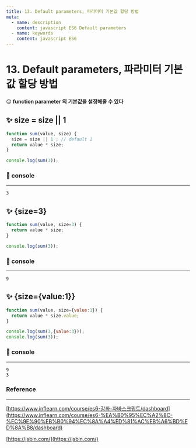```yaml
---
title: 13. Default parameters, 파라미터 기본값 할당 방법
meta:
  - name: description
    content: javascript ES6 Default parameters
  - name: keywords
    content: javascript ES6 
---
```


# 13. Default parameters, 파라미터 기본값 할당 방법

😌 **function parameter 의 기본값을 설정해줄 수 있다**

## ✨ size = size || 1

```jsx
function sum(value, size) {
  size = size || 1 ; // default 1
  return value * size;
}

console.log(sum(3));
```

### 🔎 console

---

```basic
3
```

## ✨ {size=3}

```jsx
function sum(value, size=3) {
  return value * size;
}

console.log(sum(3));
```

### 🔎 console

---

```basic
9
```

## ✨ {size={value:1}}

```jsx
function sum(value, size={value:1}) {
  return value * size.value;
}

console.log(sum(3,{value:3}));
console.log(sum(3));
```

### 🔎 console

---

```basic
9
3
```

### Reference

---

[https://www.inflearn.com/course/es6-강좌-자바스크립트/dashboard](https://www.inflearn.com/course/es6-%EA%B0%95%EC%A2%8C-%EC%9E%90%EB%B0%94%EC%8A%A4%ED%81%AC%EB%A6%BD%ED%8A%B8/dashboard)

[https://jsbin.com/](https://jsbin.com/)